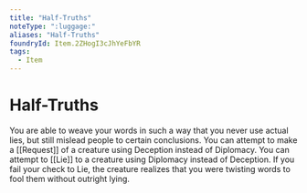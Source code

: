 ```yaml
---
title: "Half-Truths"
noteType: ":luggage:"
aliases: "Half-Truths"
foundryId: Item.2ZHogI3cJhYeFbYR
tags:
  - Item
---
```


# Half-Truths

You are able to weave your words in such a way that you never use actual lies, but still mislead people to certain conclusions. You can attempt to make a [[Request]] of a creature using Deception instead of Diplomacy. You can attempt to [[Lie]] to a creature using Diplomacy instead of Deception. If you fail your check to Lie, the creature realizes that you were twisting words to fool them without outright lying.

